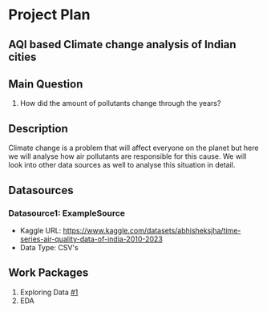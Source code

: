 # Project Plan

## AQI based Climate change analysis of Indian cities
<!-- Give your project a short title. -->

## Main Question

<!-- Think about one main question you want to answer based on the data. -->
1. How did the amount of pollutants change through the years?

## Description

<!-- Describe your data science project in max. 200 words. Consider writing about why and how you attempt it. -->
Climate change is a problem that will affect everyone on the planet but here we will analyse how air pollutants are responsible for this cause. 
We will look into other data sources as well to analyse this situation in detail.

## Datasources

<!-- Describe each datasources you plan to use in a section. Use the prefic "DatasourceX" where X is the id of the datasource. -->

### Datasource1: ExampleSource
* Kaggle URL: https://www.kaggle.com/datasets/abhisheksjha/time-series-air-quality-data-of-india-2010-2023
* Data Type: CSV's


## Work Packages

<!-- List of work packages ordered sequentially, each pointing to an issue with more details. -->

1. Exploring Data [#1][i1]
2. EDA

[i1]: https://github.com/jvalue/made-template/issues/1
